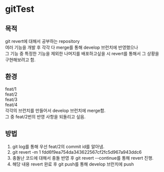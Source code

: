 # gitTest  
## 목적  
git revert에 대해서 공부하는 repository  
여러 기능을 개발 후 각각 다 merge를 통해 develop 브런치에 반영했으나  
그 기능 중 특정한 기능을 제외한 나머지를 배포하고싶을 시 revert를 통해서 그 상황을 구현해보려고 함.  

## 환경
feat/1  
feat/2  
feat/3  
feat/4  
각각의 브런치를 만들어서 develop 브런치에 merge함.  
그 중 feat/2번의 반영 사항을 되돌리고 싶음.  

## 방법

1) git log를 통해 우선 feat/2의 commit id를 알아냄.  
2) git revert -m 1 fdd6f9ea754da343622567cf2fc5d967a943ddc6
3) 충돌난 코드에 대해서 충돌 반영 후 git revert --continue를 통해 revert 진행.
4) 해당 내용 revert 완료 후 git push를 통해 develop 브런치에 push
